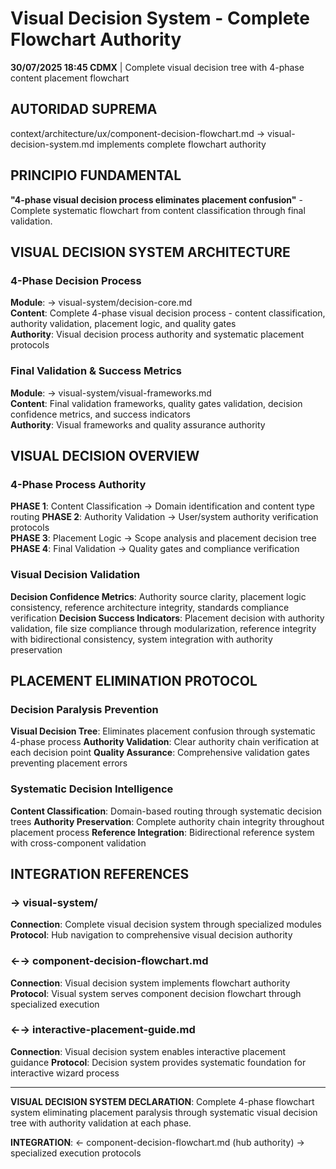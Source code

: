 # Visual Decision System - Complete Flowchart Authority

**30/07/2025 18:45 CDMX** | Complete visual decision tree with 4-phase content placement flowchart

## AUTORIDAD SUPREMA
context/architecture/ux/component-decision-flowchart.md → visual-decision-system.md implements complete flowchart authority

## PRINCIPIO FUNDAMENTAL
**"4-phase visual decision process eliminates placement confusion"** - Complete systematic flowchart from content classification through final validation.

## VISUAL DECISION SYSTEM ARCHITECTURE

### **4-Phase Decision Process**
**Module**: → visual-system/decision-core.md  
**Content**: Complete 4-phase visual decision process - content classification, authority validation, placement logic, and quality gates  
**Authority**: Visual decision process authority and systematic placement protocols

### **Final Validation & Success Metrics**
**Module**: → visual-system/visual-frameworks.md  
**Content**: Final validation frameworks, quality gates validation, decision confidence metrics, and success indicators  
**Authority**: Visual frameworks and quality assurance authority

## VISUAL DECISION OVERVIEW

### **4-Phase Process Authority**
**PHASE 1**: Content Classification → Domain identification and content type routing
**PHASE 2**: Authority Validation → User/system authority verification protocols  
**PHASE 3**: Placement Logic → Scope analysis and placement decision tree
**PHASE 4**: Final Validation → Quality gates and compliance verification

### **Visual Decision Validation**
**Decision Confidence Metrics**: Authority source clarity, placement logic consistency, reference architecture integrity, standards compliance verification
**Decision Success Indicators**: Placement decision with authority validation, file size compliance through modularization, reference integrity with bidirectional consistency, system integration with authority preservation

## PLACEMENT ELIMINATION PROTOCOL

### **Decision Paralysis Prevention**
**Visual Decision Tree**: Eliminates placement confusion through systematic 4-phase process
**Authority Validation**: Clear authority chain verification at each decision point
**Quality Assurance**: Comprehensive validation gates preventing placement errors

### **Systematic Decision Intelligence**
**Content Classification**: Domain-based routing through systematic decision trees
**Authority Preservation**: Complete authority chain integrity throughout placement process
**Reference Integration**: Bidirectional reference system with cross-component validation

## INTEGRATION REFERENCES

### → visual-system/
**Connection**: Complete visual decision system through specialized modules
**Protocol**: Hub navigation to comprehensive visual decision authority

### ←→ component-decision-flowchart.md
**Connection**: Visual decision system implements flowchart authority
**Protocol**: Visual system serves component decision flowchart through specialized execution

### ←→ interactive-placement-guide.md
**Connection**: Visual decision system enables interactive placement guidance
**Protocol**: Decision system provides systematic foundation for interactive wizard process

---

**VISUAL DECISION SYSTEM DECLARATION**: Complete 4-phase flowchart system eliminating placement paralysis through systematic visual decision tree with authority validation at each phase.

**INTEGRATION**: ← component-decision-flowchart.md (hub authority) → specialized execution protocols